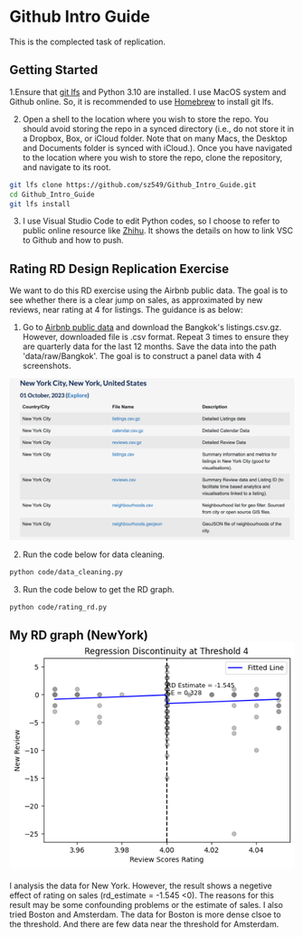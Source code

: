 # Github Intro Guide

This is the complected task of replication. 

## Getting Started

1.Ensure that [git lfs](https://git-lfs.github.com) and Python 3.10 are installed. I use MacOS system and Github online. So, it is recommended to use [Homebrew](https://brew.sh) to install git lfs. 

2. Open a shell to the location where you wish to store the repo. You should avoid storing the repo in a synced directory (i.e., do not store it in a Dropbox, Box, or iCloud folder. Note that on many Macs, the Desktop and Documents folder is synced with iCloud.). Once you have navigated to the location where you wish to store the repo, clone the repository, and navigate to its root.

```bash
git lfs clone https://github.com/sz549/Github_Intro_Guide.git
cd Github_Intro_Guide
git lfs install
```
3. I use Visual Studio Code to edit Python codes, so I choose to refer to public online resource like [Zhihu](https://zhuanlan.zhihu.com/p/624521466). It shows the details on how to link VSC to Github and how to push. 


## Rating RD Design Replication Exercise 



We want to do this RD exercise using the Airbnb public data. The goal is to see whether there is a 
clear jump on sales, as approximated by new reviews, near rating at 4 for listings. The guidance is as below: 

1. Go to [Airbnb public data](http://insideairbnb.com/get-the-data/) and download the Bangkok's listings.csv.gz. However, downloaded file is .csv format. Repeat 3 times to ensure they are quarterly data for the last 12 months. Save the data into the path 'data/raw/Bangkok'. The goal is to construct a panel data with 4 screenshots. 

![](NewYork_screenshot.png)

2. Run the code below for data cleaning. 

```bash
python code/data_cleaning.py
```
3. Run the code below to get the RD graph. 

```bash
python code/rating_rd.py
```

## My RD graph (NewYork)![](output/figure/rating_rd_4.png)

I analysis the data for New York. However, the result shows a negetive effect of rating on sales (rd_estimate = -1.545 <0). The reasons for this result may be some confounding problems or the estimate of sales. I also tried Boston and Amsterdam. The data for Boston is more dense clsoe to the threshold. And there are few data near the threshold for Amsterdam. 

